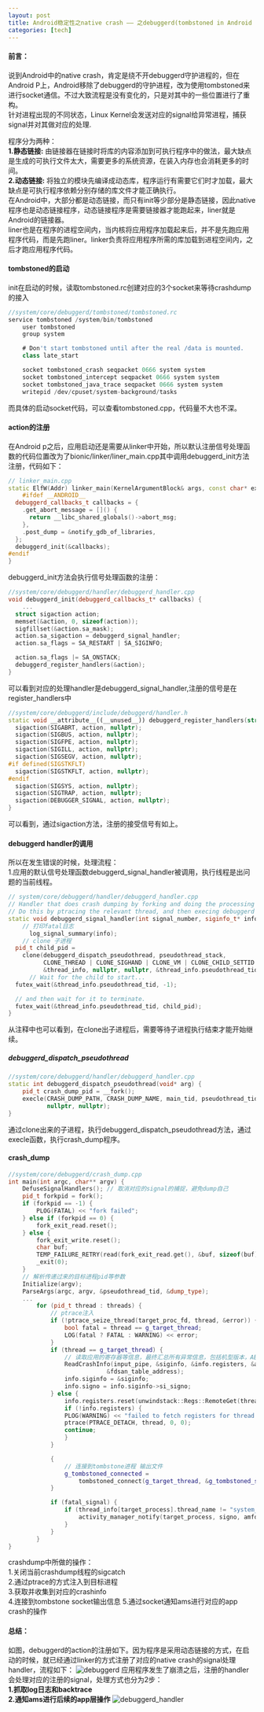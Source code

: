 ```yaml
---
layout: post
title: Android稳定性之native crash —— 之debuggerd(tombstoned in Android P)
categories: [tech]
---
```

#### 前言：
说到Android中的native crash，肯定是绕不开debuggerd守护进程的，但在Android P上，Android移除了debuggerd的守护进程，改为使用tombstoned来进行socket通信。不过大致流程是没有变化的，只是对其中的一些位置进行了重构。  
针对进程出现的不同状态，Linux Kernel会发送对应的signal给异常进程，捕获signal并对其做对应的处理.  

程序分为两种：  
**1.静态链接:** 由链接器在链接时将库的内容添加到可执行程序中的做法，最大缺点是生成的可执行文件太大，需要更多的系统资源，在装入内存也会消耗更多的时间。  
**2.动态链接:** 将独立的模块先编译成动态库，程序运行有需要它们时才加载，最大缺点是可执行程序依赖分别存储的库文件才能正确执行。  
在Android中，大部分都是动态链接，而只有init等少部分是静态链接，因此native程序也是动态链接程序，动态链接程序是需要链接器才能跑起来，liner就是Android的链接器。  
liner也是在程序的进程空间内，当内核将应用程序加载起来后，并不是先跑应用程序代码，而是先跑liner。linker负责将应用程序所需的库加载到进程空间内，之后才跑应用程序代码。  
#### tombstoned的启动
init在启动的时候，读取tombstoned.rc创建对应的3个socket来等待crashdump的接入
```javascript
//system/core/debuggerd/tombstoned/tombstoned.rc
service tombstoned /system/bin/tombstoned
    user tombstoned
    group system

    # Don't start tombstoned until after the real /data is mounted.
    class late_start

    socket tombstoned_crash seqpacket 0666 system system
    socket tombstoned_intercept seqpacket 0666 system system
    socket tombstoned_java_trace seqpacket 0666 system system
    writepid /dev/cpuset/system-background/tasks
```
而具体的启动socket代码，可以查看tombstoned.cpp，代码量不大也不深。
#### action的注册
在Android p之后，应用启动还是需要从linker中开始，所以默认注册信号处理函数的代码位置改为了bionic/linker/liner_main.cpp其中调用debuggerd_init方法注册，代码如下：  
```CPP
// linker_main.cpp
static ElfW(Addr) linker_main(KernelArgumentBlock& args, const char* exe_to_load) {
    #ifdef __ANDROID__
  debuggerd_callbacks_t callbacks = {
    .get_abort_message = []() {
      return __libc_shared_globals()->abort_msg;
    },
    .post_dump = &notify_gdb_of_libraries,
  };
  debuggerd_init(&callbacks);
#endif
}
```
debuggerd_init方法会执行信号处理函数的注册：  
```CPP
//system/core/debuggerd/handler/debuggerd_handler.cpp
void debuggerd_init(debuggerd_callbacks_t* callbacks) {
    ...
  struct sigaction action;
  memset(&action, 0, sizeof(action));
  sigfillset(&action.sa_mask);
  action.sa_sigaction = debuggerd_signal_handler;
  action.sa_flags = SA_RESTART | SA_SIGINFO;

  action.sa_flags |= SA_ONSTACK;
  debuggerd_register_handlers(&action);
}
```
可以看到对应的处理handler是debuggerd_signal_handler,注册的信号是在register_handlers中
```CPP
//system/core/debuggerd/include/debuggerd/handler.h
static void __attribute__((__unused__)) debuggerd_register_handlers(struct sigaction* action) {
  sigaction(SIGABRT, action, nullptr);
  sigaction(SIGBUS, action, nullptr);
  sigaction(SIGFPE, action, nullptr);
  sigaction(SIGILL, action, nullptr);
  sigaction(SIGSEGV, action, nullptr);
#if defined(SIGSTKFLT)
  sigaction(SIGSTKFLT, action, nullptr);
#endif
  sigaction(SIGSYS, action, nullptr);
  sigaction(SIGTRAP, action, nullptr);
  sigaction(DEBUGGER_SIGNAL, action, nullptr);
}
```
可以看到，通过sigaction方法，注册的接受信号有如上。
#### debuggerd handler的调用
所以在发生错误的时候，处理流程：  
1.应用的默认信号处理函数debuggerd_signal_handler被调用，执行线程是出问题的当前线程。  
```CPP
// system/core/debuggerd/handler/debuggerd_handler.cpp
// Handler that does crash dumping by forking and doing the processing in the child.
// Do this by ptracing the relevant thread, and then execing debuggerd to do the actual dump.
static void debuggerd_signal_handler(int signal_number, siginfo_t* info, void* context) {
    // 打印fatal日志
      log_signal_summary(info);
    // clone 子进程
  pid_t child_pid =
    clone(debuggerd_dispatch_pseudothread, pseudothread_stack,
          CLONE_THREAD | CLONE_SIGHAND | CLONE_VM | CLONE_CHILD_SETTID | CLONE_CHILD_CLEARTID,
          &thread_info, nullptr, nullptr, &thread_info.pseudothread_tid);
      // Wait for the child to start...
  futex_wait(&thread_info.pseudothread_tid, -1);

  // and then wait for it to terminate.
  futex_wait(&thread_info.pseudothread_tid, child_pid);
}
```
从注释中也可以看到，在clone出子进程后，需要等待子进程执行结束才能开始继续。
##### debuggerd_dispatch_pseudothread
```CPP
//system/core/debuggerd/handler/debuggerd_handler.cpp
static int debuggerd_dispatch_pseudothread(void* arg) {
    pid_t crash_dump_pid = __fork();
    execle(CRASH_DUMP_PATH, CRASH_DUMP_NAME, main_tid, pseudothread_tid, debuggerd_dump_type,
           nullptr, nullptr);  
}
```
通过clone出来的子进程，执行debuggerd_dispatch_pseudothread方法，通过execle函数，执行crash_dump程序。
#### crash_dump
```CPP
//system/core/debuggerd/crash_dump.cpp
int main(int argc, char** argv) {
    DefuseSignalHandlers(); // 取消对应的signal的捕捉，避免dump自己
    pid_t forkpid = fork();
    if (forkpid == -1) {
        PLOG(FATAL) << "fork failed";
    } else if (forkpid == 0) {
        fork_exit_read.reset();
    } else {
        fork_exit_write.reset();
        char buf;
        TEMP_FAILURE_RETRY(read(fork_exit_read.get(), &buf, sizeof(buf)));
        _exit(0);
    }
    // 解析传递过来的目标进程pid等参数
    Initialize(argv);
    ParseArgs(argc, argv, &pseudothread_tid, &dump_type);
    ...
        for (pid_t thread : threads) {
            // ptrace注入
            if (!ptrace_seize_thread(target_proc_fd, thread, &error)) {
                bool fatal = thread == g_target_thread;
                LOG(fatal ? FATAL : WARNING) << error;
            }
            if (thread == g_target_thread) {
                // 读取应用的寄存器等信息，最终汇总所有异常信息，包括机型版本，ABI，信号，寄存器，backtrace等，
                ReadCrashInfo(input_pipe, &siginfo, &info.registers, &abort_msg_address,
                            &fdsan_table_address);
                info.siginfo = &siginfo;
                info.signo = info.siginfo->si_signo;
            } else {
                info.registers.reset(unwindstack::Regs::RemoteGet(thread));
                if (!info.registers) {
                PLOG(WARNING) << "failed to fetch registers for thread " << thread;
                ptrace(PTRACE_DETACH, thread, 0, 0);
                continue;
                }
            }

            {
                // 连接到tombstone进程 输出文件
                g_tombstoned_connected =
                    tombstoned_connect(g_target_thread, &g_tombstoned_socket, &g_output_fd, dump_type);
            }

            if (fatal_signal) {
                if (thread_info[target_process].thread_name != "system_server") {
                    activity_manager_notify(target_process, signo, amfd_data);
                }
            }
        }
}
```
crashdump中所做的操作：  
1.关闭当前crashdump线程的sigcatch  
2.通过ptrace的方式注入到目标进程  
3.获取并收集到对应的crashinfo  
4.连接到tombstone socket输出信息
5.通过socket通知ams进行对应的app crash的操作

#### 总结：
如图，debuggerd的action的注册如下。因为程序是采用动态链接的方式，在启动的时候，就已经通过linker的方式注册了对应的native crash的signal处理handler，流程如下：
![debuggerd](https://gaozhipeng.me/img/stability/debuggerd.jpg)
应用程序发生了崩溃之后，注册的handler会处理对应的注册的signal，处理方式也分为2步：  
**1.抓取log日志和backtrace**   
**2.通知ams进行后续的app层操作** 
![debuggerd_handler](https://gaozhipeng.me/img/stability/debuggerd_handler.jpg)
